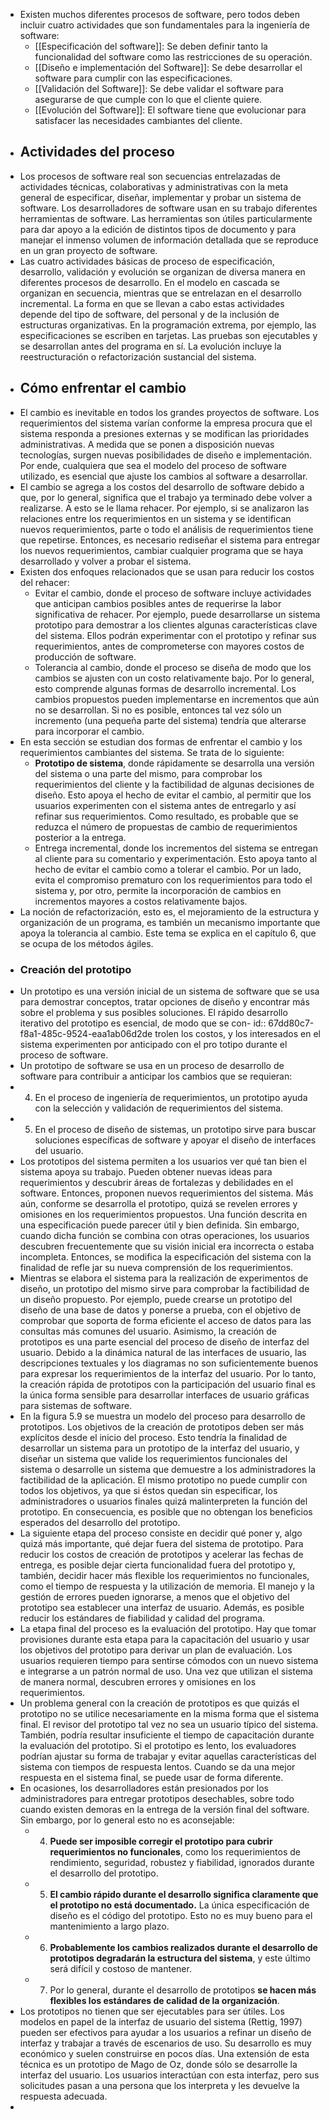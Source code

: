 - Existen muchos diferentes procesos de software, pero todos deben incluir cuatro actividades que son fundamentales para la ingeniería de software:
	- [[Especificación del software]]: Se deben definir tanto la funcionalidad del software como las restricciones de su operación.
	- [[Diseño e implementación del Software]]: Se debe desarrollar el software para cumplir con las especificaciones.
	- [[Validación del Software]]: Se debe validar el software para asegurarse de que cumple con lo que el cliente quiere.
	- [[Evolución del Software]]: El software tiene que evolucionar para satisfacer las necesidades cambiantes del cliente.
- ## Actividades del proceso
- Los procesos de software real son secuencias entrelazadas de actividades técnicas, colaborativas y administrativas con la meta general de especificar, diseñar, implementar y probar un sistema de software. Los desarrolladores de software usan en su trabajo diferentes herramientas de software. Las herramientas son útiles particularmente para dar apoyo a la edición de distintos tipos de documento y para manejar el inmenso volumen de información detallada que se reproduce en un gran proyecto de software.
- Las cuatro actividades básicas de proceso de especificación, desarrollo, validación y evolución se organizan de diversa manera en diferentes procesos de desarrollo. En el modelo en cascada se organizan en secuencia, mientras que se entrelazan en el desarrollo incremental. La forma en que se llevan a cabo estas actividades depende del tipo de software, del personal y de la inclusión de estructuras organizativas. En la programación extrema, por ejemplo, las especificaciones se escriben en tarjetas. Las pruebas son ejecutables y se desarrollan antes del programa en sí. La evolución incluye la reestructuración o refactorización sustancial del sistema.
- ## Cómo enfrentar el cambio
- El cambio es inevitable en todos los grandes proyectos de software. Los requerimientos del sistema varían conforme la empresa procura que el sistema responda a presiones externas y se modifican las prioridades administrativas. A medida que se ponen a disposición nuevas tecnologías, surgen nuevas posibilidades de diseño e implementación. Por ende, cualquiera que sea el modelo del proceso de software utilizado, es esencial que ajuste los cambios al software a desarrollar.
- El cambio se agrega a los costos del desarrollo de software debido a que, por lo general, significa que el trabajo ya terminado debe volver a realizarse. A esto se le llama rehacer. Por ejemplo, si se analizaron las relaciones entre los requerimientos en un sistema y se identifican nuevos requerimientos, parte o todo el análisis de requerimientos tiene que repetirse. Entonces, es necesario rediseñar el sistema para entregar los nuevos requerimientos, cambiar cualquier programa que se haya desarrollado y volver a probar el sistema.
- Existen dos enfoques relacionados que se usan para reducir los costos del rehacer:
	- Evitar el cambio, donde el proceso de software incluye actividades que anticipan cambios posibles antes de requerirse la labor significativa de rehacer. Por ejemplo, puede desarrollarse un sistema prototipo para demostrar a los clientes algunas características clave del sistema. Ellos podrán experimentar con el prototipo y refinar sus requerimientos, antes de comprometerse con mayores costos de producción de software.
	- Tolerancia al cambio, donde el proceso se diseña de modo que los cambios se ajusten con un costo relativamente bajo. Por lo general, esto comprende algunas formas de desarrollo incremental. Los cambios propuestos pueden implementarse en incrementos que aún no se desarrollan. Si no es posible, entonces tal vez sólo un incremento (una pequeña parte del sistema) tendría que alterarse para incorporar el cambio.
- En esta sección se estudian dos formas de enfrentar el cambio y los requerimientos cambiantes del sistema. Se trata de lo siguiente:
	- **Prototipo de sistema**, donde rápidamente se desarrolla una versión del sistema o una parte del mismo, para comprobar los requerimientos del cliente y la factibilidad de algunas decisiones de diseño. Esto apoya el hecho de evitar el cambio, al permitir que los usuarios experimenten con el sistema antes de entregarlo y así refinar sus requerimientos. Como resultado, es probable que se reduzca el número de propuestas de cambio de requerimientos posterior a la entrega.
	- Entrega incremental, donde los incrementos del sistema se entregan al cliente para su comentario y experimentación. Esto apoya tanto al hecho de evitar el cambio 
	  como a tolerar el cambio. Por un lado, evita el compromiso prematuro con los requerimientos para todo el sistema y, por otro, permite la incorporación de cambios en incrementos mayores a costos relativamente bajos.
- La noción de refactorización, esto es, el mejoramiento de la estructura y organización de un programa, es también un mecanismo importante que apoya la tolerancia al cambio. Este tema se explica en el capítulo 6, que se ocupa de los métodos ágiles.
- ### Creación del prototipo
- Un prototipo es una versión inicial de un sistema de software que se usa para demostrar conceptos, tratar opciones de diseño y encontrar más sobre el problema y sus posibles soluciones. El rápido desarrollo iterativo del prototipo es esencial, de modo que se con-
  id:: 67dd80c7-f8a1-485c-9524-eaa1ab06d2de
  trolen los costos, y los interesados en el sistema experimenten por anticipado con el pro totipo durante el proceso de software.
- Un prototipo de software se usa en un proceso de desarrollo de software para contribuir a anticipar los cambios que se requieran:
- 4. En el proceso de ingeniería de requerimientos, un prototipo ayuda con la selección y validación de requerimientos del sistema.
- 5. En el proceso de diseño de sistemas, un prototipo sirve para buscar soluciones específicas de software y apoyar el diseño de interfaces del usuario.
- Los prototipos del sistema permiten a los usuarios ver qué tan bien el sistema apoya su trabajo. Pueden obtener nuevas ideas para requerimientos y descubrir áreas de fortalezas y debilidades en el software. Entonces, proponen nuevos requerimientos del sistema. Más aún, conforme se desarrolla el prototipo, quizá se revelen errores y omisiones en los 
  requerimientos propuestos. Una función descrita en una especificación puede parecer útil y bien definida. Sin embargo, cuando dicha función se combina con otras operaciones, los usuarios descubren frecuentemente que su visión inicial era incorrecta o estaba incompleta. Entonces, se modifica la especificación del sistema con la finalidad de refle jar su nueva comprensión de los requerimientos.
- Mientras se elabora el sistema para la realización de experimentos de diseño, un prototipo del mismo sirve para comprobar la factibilidad de un diseño propuesto. Por ejemplo, puede crearse un prototipo del diseño de una base de datos y ponerse a prueba, con el objetivo de comprobar que soporta de forma eficiente el acceso de datos para las consultas más comunes del usuario. Asimismo, la creación de prototipos es una parte 
  esencial del proceso de diseño de interfaz del usuario. Debido a la dinámica natural de las interfaces de usuario, las descripciones textuales y los diagramas no son suficientemente buenos para expresar los requerimientos de la interfaz del usuario. Por lo tanto, la creación rápida de prototipos con la participación del usuario final es la única forma sensible  para desarrollar interfaces de usuario gráficas para sistemas de software.
- En la figura 5.9 se muestra un modelo del proceso para desarrollo de prototipos. Los objetivos de la creación de prototipos deben ser más explícitos desde el inicio del proceso. Esto tendría la finalidad de desarrollar un sistema para un prototipo de la interfaz del usuario, y diseñar un sistema que valide los requerimientos funcionales del sistema o desarrolle un sistema que demuestre a los administradores la factibilidad de la aplicación.
  El mismo prototipo no puede cumplir con todos los objetivos, ya que si éstos quedan sin especificar, los administradores o usuarios finales quizá malinterpreten la función del prototipo. En consecuencia, es posible que no obtengan los beneficios esperados del desarrollo  del prototipo.
- La siguiente etapa del proceso consiste en decidir qué poner y, algo quizá más importante, qué dejar fuera del sistema de prototipo. Para reducir los costos de creación de prototipos y acelerar las fechas de entrega, es posible dejar cierta funcionalidad fuera del prototipo y, también, decidir hacer más flexible los requerimientos no funcionales, como el tiempo de respuesta y la utilización de memoria. El manejo y la gestión de errores pueden ignorarse, a menos que el objetivo del prototipo sea establecer una interfaz de  usuario. Además, es posible reducir los estándares de fiabilidad y calidad del programa.
- La etapa final del proceso es la evaluación del prototipo. Hay que tomar provisiones durante esta etapa para la capacitación del usuario y usar los objetivos del prototipo para derivar un plan de evaluación. Los usuarios requieren tiempo para sentirse cómodos con un nuevo sistema e integrarse a un patrón normal de uso. Una vez que utilizan el sistema  de manera normal, descubren errores y omisiones en los requerimientos.
- Un problema general con la creación de prototipos es que quizás el prototipo no se utilice necesariamente en la misma forma que el sistema final. El revisor del prototipo tal vez no sea un usuario típico del sistema. También, podría resultar insuficiente el tiempo de capacitación durante la evaluación del prototipo. Si el prototipo es lento, los evaluadores podrían ajustar su forma de trabajar y evitar aquellas características del sistema 
  con tiempos de respuesta lentos. Cuando se da una mejor respuesta en el sistema final, se  puede usar de forma diferente.
- En ocasiones, los desarrolladores están presionados por los administradores para entregar prototipos desechables, sobre todo cuando existen demoras en la entrega de la versión final del software. Sin embargo, por lo general esto no es aconsejable:
	- 4. **Puede ser imposible corregir el prototipo para cubrir requerimientos no funcionales**, como los requerimientos de rendimiento, seguridad, robustez y fiabilidad, ignorados durante el desarrollo del prototipo.
	- 5. **El cambio rápido durante el desarrollo significa claramente que el prototipo no está documentado.** La única especificación de diseño es el código del prototipo. Esto no es muy bueno para el mantenimiento a largo plazo.
	- 6. **Probablemente los cambios realizados durante el desarrollo de prototipos degradarán la estructura del sistema**, y este último será difícil y costoso de mantener.
	- 7. Por lo general, durante el desarrollo de prototipos **se hacen más flexibles los estándares de calidad de la organización**.
- Los prototipos no tienen que ser ejecutables para ser útiles. Los modelos en papel de la interfaz de usuario del sistema (Rettig, 1997) pueden ser efectivos para ayudar a los usuarios a refinar un diseño de interfaz y trabajar a través de escenarios de uso. Su desarrollo es muy económico y suelen construirse en pocos días. Una extensión de esta técnica es un prototipo de Mago de Oz, donde sólo se desarrolle la interfaz del usuario. Los usuarios interactúan con esta interfaz, pero sus solicitudes pasan a una persona que los interpreta y les devuelve la respuesta adecuada.
-
